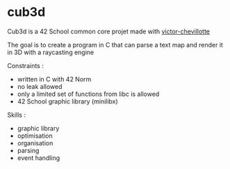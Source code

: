 # cub3d

Cub3d is a 42 School common core projet made with [victor-chevillotte](https://github.com/victor-chevillotte)


The goal is to create a program in C that can parse a text map and render it in 3D with a raycasting engine


Constraints :
- written in C with 42 Norm
- no leak allowed
- only a limited set of functions from libc is allowed
- 42 School graphic library (minilibx)

Skills :
- graphic library
- optimisation
- organisation
- parsing
- event handling
